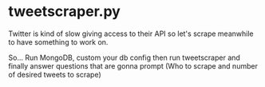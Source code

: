 # tweetscraper.py
Twitter is kind of slow giving access to their API so let's scrape meanwhile to have something to work on.

So... Run MongoDB, custom your db config then run tweetscraper and finally answer questions that are gonna prompt (Who to scrape and number of desired tweets to scrape)

